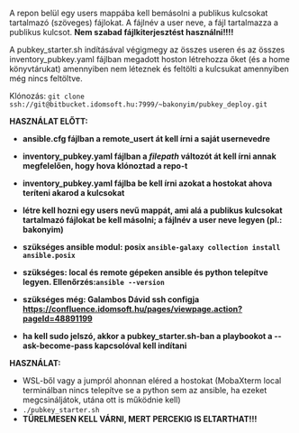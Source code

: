 A repon belül egy users mappába kell bemásolni a publikus kulcsokat tartalmazó (szöveges) fájlokat. 
A fájlnév a user neve, a fájl tartalmazza a publikus kulcsot. **Nem szabad fájlkiterjesztést használni!!!!**

A pubkey_starter.sh indításával végigmegy az összes useren és az összes inventory_pubkey.yaml fájlban megadott hoston létrehozza őket (és a home könyvtárukat) amennyiben nem léteznek és feltölti a kulcsukat amennyiben még nincs feltöltve.

Klónozás: ```git clone ssh://git@bitbucket.idomsoft.hu:7999/~bakonyim/pubkey_deploy.git```

**HASZNÁLAT ELŐTT:**

- **ansible.cfg fájlban a remote_usert át kell írni a saját usernevedre**

- **inventory_pubkey.yaml fájlban a *filepath* változót át kell írni annak megfelelően, hogy hova klónoztad a repo-t**

- **inventory_pubkey.yaml fájlba be kell írni azokat a hostokat ahova teríteni akarod a kulcsokat**

- **létre kell hozni egy users nevű mappát, ami alá a publikus kulcsokat tartalmazó fájlokat be kell másolni; a fájlnév a user neve legyen (pl.: bakonyim)**

- **szükséges ansible modul: posix ```ansible-galaxy collection install ansible.posix```**

- **szükséges: local és remote gépeken ansible és python telepítve legyen. Ellenőrzés:```ansible --version```**

- **szükséges még: Galambos Dávid ssh configja https://confluence.idomsoft.hu/pages/viewpage.action?pageId=48891199**

- **ha kell sudo jelszó, akkor a pubkey_starter.sh-ban a playbookot a --ask-become-pass kapcsolóval kell indítani**

**HASZNÁLAT:**
- WSL-ből vagy a jumpról ahonnan eléred a hostokat (MobaXterm local terminálban nincs telepítve se a python sem az ansible, ha ezeket megcsináljátok, utána ott is működnie kell)
- ```./pubkey_starter.sh```
- **TÜRELMESEN KELL VÁRNI, MERT PERCEKIG IS ELTARTHAT!!!**